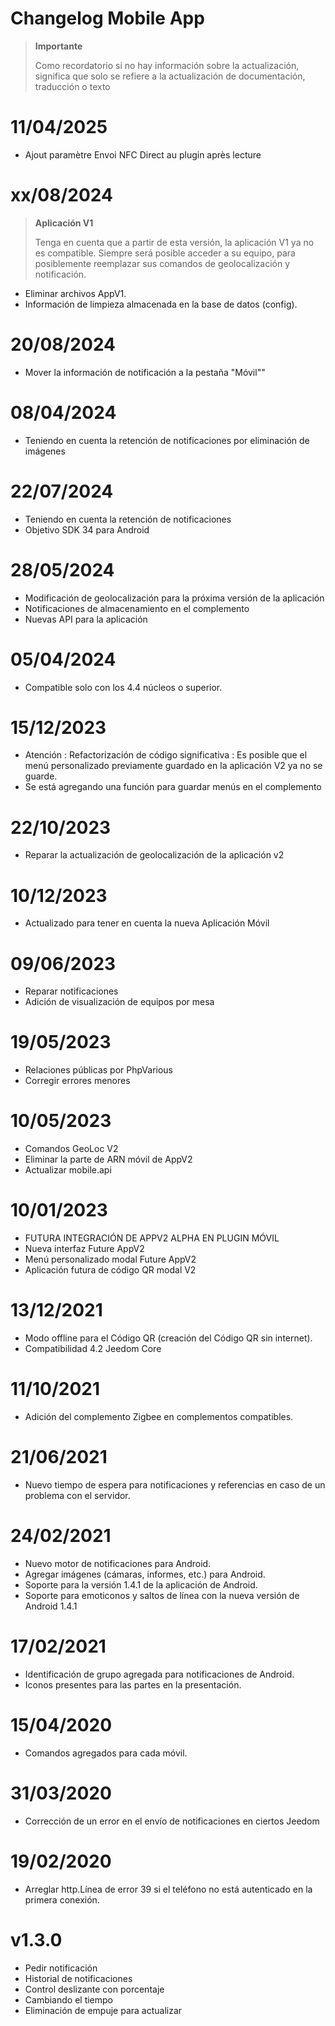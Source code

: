 # Changelog Mobile App

> **Importante**
>
> Como recordatorio si no hay información sobre la actualización, significa que solo se refiere a la actualización de documentación, traducción o texto



# 11/04/2025

- Ajout paramètre Envoi NFC Direct au plugin après lecture

# xx/08/2024

> **Aplicación V1**
>
> Tenga en cuenta que a partir de esta versión, la aplicación V1 ya no es compatible.
> Siempre será posible acceder a su equipo, para posiblemente reemplazar sus comandos de geolocalización y notificación.

- Eliminar archivos AppV1.
- Información de limpieza almacenada en la base de datos (config).

# 20/08/2024

- Mover la información de notificación a la pestaña "Móvil""

# 08/04/2024

- Teniendo en cuenta la retención de notificaciones por eliminación de imágenes


# 22/07/2024

- Teniendo en cuenta la retención de notificaciones
- Objetivo SDK 34 para Android

# 28/05/2024

- Modificación de geolocalización para la próxima versión de la aplicación
- Notificaciones de almacenamiento en el complemento
- Nuevas API para la aplicación

# 05/04/2024

- Compatible solo con los 4.4 núcleos o superior.

# 15/12/2023

- Atención : Refactorización de código significativa : Es posible que el menú personalizado previamente guardado en la aplicación V2 ya no se guarde.
- Se está agregando una función para guardar menús en el complemento


# 22/10/2023

- Reparar la actualización de geolocalización de la aplicación v2

# 10/12/2023

- Actualizado para tener en cuenta la nueva Aplicación Móvil

# 09/06/2023

- Reparar notificaciones
- Adición de visualización de equipos por mesa

# 19/05/2023

- Relaciones públicas por PhpVarious
- Corregir errores menores

# 10/05/2023

- Comandos GeoLoc V2
- Eliminar la parte de ARN móvil de AppV2
- Actualizar mobile.api

# 10/01/2023

- FUTURA INTEGRACIÓN DE APPV2 ALPHA EN PLUGIN MÓVIL
- Nueva interfaz Future AppV2
- Menú personalizado modal Future AppV2
- Aplicación futura de código QR modal V2

# 13/12/2021

- Modo offline para el Código QR (creación del Código QR sin internet).
- Compatibilidad 4.2 Jeedom Core

# 11/10/2021

- Adición del complemento Zigbee en complementos compatibles.

# 21/06/2021

- Nuevo tiempo de espera para notificaciones y referencias en caso de un problema con el servidor.

# 24/02/2021

- Nuevo motor de notificaciones para Android.
- Agregar imágenes (cámaras, informes, etc.) para Android.
- Soporte para la versión 1.4.1 de la aplicación de Android.
- Soporte para emoticonos y saltos de línea con la nueva versión de Android 1.4.1

# 17/02/2021

- Identificación de grupo agregada para notificaciones de Android.
- Iconos presentes para las partes en la presentación.

# 15/04/2020

- Comandos agregados para cada móvil.

# 31/03/2020

- Corrección de un error en el envío de notificaciones en ciertos Jeedom

# 19/02/2020

- Arreglar http.Línea de error 39 si el teléfono no está autenticado en la primera conexión.

# v1.3.0

- Pedir notificación
- Historial de notificaciones
- Control deslizante con porcentaje
- Cambiando el tiempo
- Eliminación de empuje para actualizar
